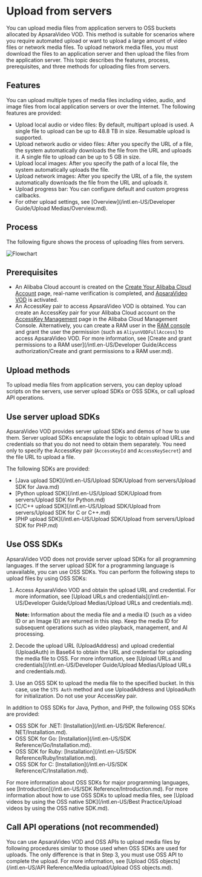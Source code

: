 # Upload from servers

You can upload media files from application servers to OSS buckets allocated by ApsaraVideo VOD. This method is suitable for scenarios where you require automated upload or want to upload a large amount of video files or network media files. To upload network media files, you must download the files to an application server and then upload the files from the application server. This topic describes the features, process, prerequisites, and three methods for uploading files from servers.

## Features

You can upload multiple types of media files including video, audio, and image files from local application servers or over the Internet. The following features are provided:

-   Upload local audio or video files: By default, multipart upload is used. A single file to upload can be up to 48.8 TB in size. Resumable upload is supported.
-   Upload network audio or video files: After you specify the URL of a file, the system automatically downloads the file from the URL and uploads it. A single file to upload can be up to 5 GB in size.
-   Upload local images: After you specify the path of a local file, the system automatically uploads the file.
-   Upload network images: After you specify the URL of a file, the system automatically downloads the file from the URL and uploads it.
-   Upload progress bar: You can configure default and custom progress callbacks.
-   For other upload settings, see [Overview](/intl.en-US/Developer Guide/Upload Medias/Overview.md).

## Process

The following figure shows the process of uploading files from servers.

![Flowchart](https://static-aliyun-doc.oss-accelerate.aliyuncs.com/assets/img/en-US/9887301161/p179962.png)

## Prerequisites

-   An Alibaba Cloud account is created on the [Create Your Alibaba Cloud Account](https://account.aliyun.com/register/register.htm?oauth_callback=https://vod.console.aliyun.com/&lang=zh) page, real-name verification is completed, and [ApsaraVideo VOD](https://www.aliyun.com/product/vod) is activated.
-   An AccessKey pair to access ApsaraVideo VOD is obtained. You can create an AccessKey pair for your Alibaba Cloud account on the [AccessKey Management](https://ak-console.aliyun.com/?spm=5176.doc57741.2.8.uLYY2M#/accesskey) page in the Alibaba Cloud Management Console. Alternatively, you can create a RAM user in the [RAM console](https://ram.console.aliyun.com/?spm=5176.doc57741.2.2.fQnI2T#/user/list) and grant the user the permission \(such as `AliyunVODFullAccess`\) to access ApsaraVideo VOD. For more information, see [Create and grant permissions to a RAM user](/intl.en-US/Developer Guide/Access authorization/Create and grant permissions to a RAM user.md).

## Upload methods

To upload media files from application servers, you can deploy upload scripts on the servers, use server upload SDKs or OSS SDKs, or call upload API operations.

## Use server upload SDKs

ApsaraVideo VOD provides server upload SDKs and demos of how to use them. Server upload SDKs encapsulate the logic to obtain upload URLs and credentials so that you do not need to obtain them separately. You need only to specify the AccessKey pair \(`AccessKeyId` and `AccessKeySecret`\) and the file URL to upload a file.

The following SDKs are provided:

-   [Java upload SDK](/intl.en-US/Upload SDK/Upload from servers/Upload SDK for Java.md)
-   [Python upload SDK](/intl.en-US/Upload SDK/Upload from servers/Upload SDK for Python.md)
-   [C/C++ upload SDK](/intl.en-US/Upload SDK/Upload from servers/Upload SDK for C or C++.md)
-   [PHP upload SDK](/intl.en-US/Upload SDK/Upload from servers/Upload SDK for PHP.md)

## Use OSS SDKs

ApsaraVideo VOD does not provide server upload SDKs for all programming languages. If the server upload SDK for a programming language is unavailable, you can use OSS SDKs. You can perform the following steps to upload files by using OSS SDKs:

1.  Access ApsaraVideo VOD and obtain the upload URL and credential. For more information, see [Upload URLs and credentials](/intl.en-US/Developer Guide/Upload Medias/Upload URLs and credentials.md).

    **Note:** Information about the media file and a media ID \(such as a video ID or an Image ID\) are returned in this step. Keep the media ID for subsequent operations such as video playback, management, and AI processing.

2.  Decode the upload URL \(UploadAddress\) and upload credential \(UploadAuth\) in Base64 to obtain the URL and credential for uploading the media file to OSS. For more information, see [Upload URLs and credentials](/intl.en-US/Developer Guide/Upload Medias/Upload URLs and credentials.md).
3.  Use an OSS SDK to upload the media file to the specified bucket. In this case, use the `STS Auth` method and use UploadAddress and UploadAuth for initialization. Do not use your AccessKey pair.

In addition to OSS SDKs for Java, Python, and PHP, the following OSS SDKs are provided:

-   OSS SDK for .NET: [Installation](/intl.en-US/SDK Reference/. NET/Installation.md).
-   OSS SDK for Go: [Installation](/intl.en-US/SDK Reference/Go/Installation.md).
-   OSS SDK for Ruby: [Installation](/intl.en-US/SDK Reference/Ruby/Installation.md).
-   OSS SDK for C: [Installation](/intl.en-US/SDK Reference/C/Installation.md).

For more information about OSS SDKs for major programming languages, see [Introduction](/intl.en-US/SDK Reference/Introduction.md). For more information about how to use OSS SDKs to upload media files, see [Upload videos by using the OSS native SDK](/intl.en-US/Best Practice/Upload videos by using the OSS native SDK.md).

## Call API operations \(not recommended\)

You can use ApsaraVideo VOD and OSS APIs to upload media files by following procedures similar to those used when OSS SDKs are used for uploads. The only difference is that in Step 3, you must use OSS API to complete the upload. For more information, see [Upload OSS objects](/intl.en-US/API Reference/Media upload/Upload OSS objects.md).

